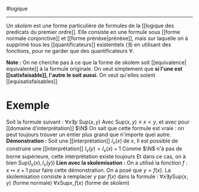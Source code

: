 #logique

----
Un _skolem_ est une forme particulière de formules de la [[logique des predicats du premier ordre]].
Elle consiste en une formule sous [[forme normale conjonctive]] et [[forme prénèxe|prénèxe]], mais sur laquelle on à supprimé tous les [[quantificateurs]] existentiels ($\exists$) en utilisant des fonctions, pour ne garder que des quantificateurs $\forall$.

**Note :** On ne cherche pas à ce que la forme de skolem soit [[equivalence|équivalente]] à la formule originale. On veut simplement que **si l'une est [[satisfaisable]], l'autre le soit aussi**. On veut qu'elles soient [[equisatisfaisables]]

# Exemple
Soit la formule suivant : $\forall x \exists y \text{ Sup}(x, y)$
Avec $\text{Sup}(x, y) \equiv x < y$, et avec pour [[domaine d'interprétation]] $\N$
On sait que cette formule est vraie : on peut toujours trouver un entier plus grand que n'importe quel autre.
**Démonstration :**
Soit une [[interprétation]] $I_v(x)$ de $x$,
Il est possible de construire une [[interprétation]] $I_v(y) = I_v(x) + 1$
Comme $\N$ n'à pas de borne supérieure, cette interprétation existe toujours
Et dans ce cas, on à bien $\text{Sup}(I_v(x), I_v(y))$
**Lien avec la skolemisation :**
On a utilisé la fonction $f: x \mapsto x + 1$ pour faire cette démonstration.
On a posé que $y = f(x)$.
La skolemisation consiste à remplacer $y$ par $f(x)$ dans la formule :
$\forall x \exists y \text{Sup}(x, y)$ (forme normale)
$\forall x \text{Sup}{x, f(x)}$ (forme de _skolem_)
